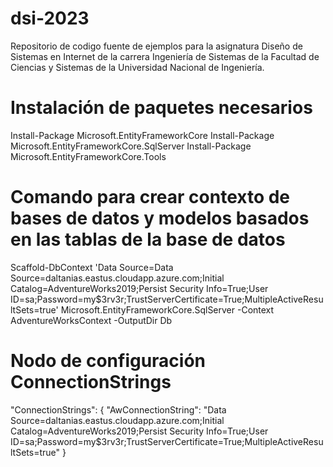 # dsi-2023
Repositorio de codigo fuente de ejemplos para la asignatura Diseño de Sistemas en Internet de la carrera Ingeniería de Sistemas de la Facultad de Ciencias y Sistemas de la Universidad Nacional de Ingeniería.

# Instalación de paquetes necesarios
Install-Package Microsoft.EntityFrameworkCore
Install-Package Microsoft.EntityFrameworkCore.SqlServer
Install-Package Microsoft.EntityFrameworkCore.Tools

# Comando para crear contexto de bases de datos y modelos basados en las tablas de la base de datos
Scaffold-DbContext 'Data Source=Data Source=daltanias.eastus.cloudapp.azure.com;Initial Catalog=AdventureWorks2019;Persist Security Info=True;User ID=sa;Password=my$3rv3r;TrustServerCertificate=True;MultipleActiveResultSets=true' Microsoft.EntityFrameworkCore.SqlServer -Context AdventureWorksContext -OutputDir Db

# Nodo de configuración ConnectionStrings
  "ConnectionStrings": {
    "AwConnectionString": "Data Source=daltanias.eastus.cloudapp.azure.com;Initial Catalog=AdventureWorks2019;Persist Security Info=True;User ID=sa;Password=my$3rv3r;TrustServerCertificate=True;MultipleActiveResultSets=true"
  }
